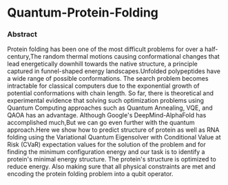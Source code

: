 # Quantum-Protein-Folding
### Abstract
Protein folding has been one of the most difficult problems for over a half-century,The
random thermal motions causing conformational changes that lead energetically
downhill towards the native structure, a principle captured in funnel-shaped energy
landscapes.Unfolded polypeptides have a wide range of possible conformations. The
search problem becomes intractable for classical computers due to the exponential
growth of potential conformations with chain length. So far, there is theoretical and
experimental evidence that solving such optimization problems using Quantum
Computing approaches such as Quantum Annealing, VQE, and QAOA has an
advantage. Although Google's DeepMind-AlphaFold has accomplished much,But we
can go even further with the quantum approach.Here we show how to predict structure
of protein as well as RNA folding using the Variational Quantum Eigensolver with
Conditional Value at Risk (CVaR) expectation values for the solution of the problem and
for finding the minimum configuration energy and our task is to identify a protein's
minimal energy structure. The protein's structure is optimized to reduce energy. Also
making sure that all physical constraints are met and encoding the protein folding
problem into a qubit operator.
